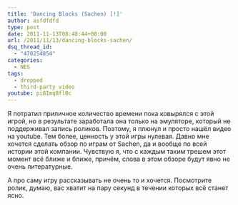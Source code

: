 ```yaml
---
title: 'Dancing Blocks (Sachen) [!]'
author: asfdfdfd
type: post
date: 2011-11-13T08:48:44+00:00
url: /2011/11/13/dancing-blocks-sachen/
dsq_thread_id:
  - "470254854"
categories:
  - NES
tags:
  - dropped
  - third-party video
youtube: pi8Imq8fl0c
---
```

Я потратил приличное количество времени пока ковырялся с этой игрой, но в результате заработала она только на эмуляторе, который не поддерживал запись роликов. Поэтому, я плюнул и просто нашёл видео на youtube. Тем более, ценность у этой игры нулевая. Давно мне хочется сделать обзор по играм от Sachen, да и вообще по всей истории этой компании. Чувствую я, что с каждым таким трешем этот момент всё ближе и ближе, причём, слова в этом обзоре будут явно не очень литературные.

А про саму игру рассказывать не очень то и хочется. Посмотрите ролик, думаю, вас хватит на пару секунд в течении которых всё станет ясно.